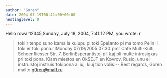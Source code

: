 ```yaml
---
author: "Goren"
date: 2004-07-19T08:42:00+00:00
nestinglevel: 0
---
```

Hello rowar12345,Sunday, July 18, 2004, 7:41:12 PM, you wrote:
r
> toki!r
> tenpo suno kama la kulupu pi toki Epelanto pi ma tomo Pelin li toki er
> toki pona.r
> Monday 07/19/2005 07:30 pmr
> Cafe Multi-Kulti, Schoenfliesser Str. 7, BerlinEsperantistoj pli kaj pli multe intresigxas pri toki pona. Kiam miestos en OkSEJT en Kovrov, Rusio, unu el instruistoj instruis tokipona al iuj, kiuj tion volis.--
Best regards, Goren mailto:[g0ren@mail.ru](mailto://g0ren@mail.ru)